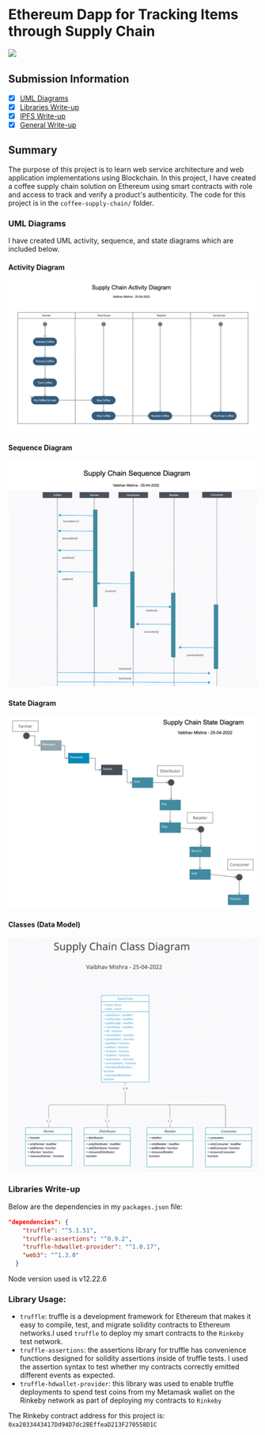 # Ethereum Dapp for Tracking Items through Supply Chain
<img src="../assets/undraw/project3.svg" width="200"/>

## Submission Information
- [x] [UML Diagrams](#UML-Diagrams)
- [x] [Libraries Write-up](#Libraries-Write-up)
- [x] [IPFS Write-up](#IPFS-Write-up)
- [x] [General Write-up](#General-Write-up)

## Summary
The purpose of this project is to learn web service architecture and web application implementations using Blockchain.  In this project, I have created a coffee supply chain solution on Ethereum using smart contracts with role and access  to track and verify a product's authenticity.  The code for this project is in the `coffee-supply-chain/` folder.




### UML Diagrams
I have created UML activity, sequence, and state diagrams which are included below.

#### Activity Diagram
![Activity Diagram](images/uml/activity_diagram.png)

#### Sequence Diagram
![Sequence Diagram](images/uml/sequence_diagram.png)

#### State Diagram
![State Diagram](images/uml/state_diagram.png)

#### Classes (Data Model)
![Classes Diagram](images/uml/class_diagram.png)

### Libraries Write-up
Below are the dependencies in my `packages.json` file:
```json
"dependencies": {
    "truffle": "^5.1.51",
    "truffle-assertions": "^0.9.2",
    "truffle-hdwallet-provider": "^1.0.17",
    "web3": "^1.3.0"
  }
```


Node version used is v12.22.6

### Library Usage:
- `truffle`: truffle is a development framework for Ethereum that makes it easy to compile, test, and migrate solidity contracts to Ethereum networks.I used `truffle` to deploy my smart contracts to the `Rinkeby` test network.
- `truffle-assertions`: the assertions library for truffle has convenience functions designed for solidity assertions inside of truffle tests.  I used the assertion syntax to test whether my contracts correctly emitted different events as expected.
- `truffle-hdwallet-provider`: this library was used to enable  truffle deployments to spend test coins from my Metamask wallet on the Rinkeby network as part of deploying my contracts to `Rinkeby`


The Rinkeby contract address for this project is: `0xa2033443417Dd94D7dc2BEffeaD213F270558D1C`